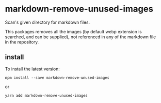 # markdown-remove-unused-images

Scan's given directory for markdown files.

This packages removes all the images (by default webp extension is searched, and can be supplied), not referenced in any of the markdown file in the repository.

## install

To install the latest version:

```
npm install --save markdown-remove-unused-images
```

or

```
yarn add markdown-remove-unused-images
```
